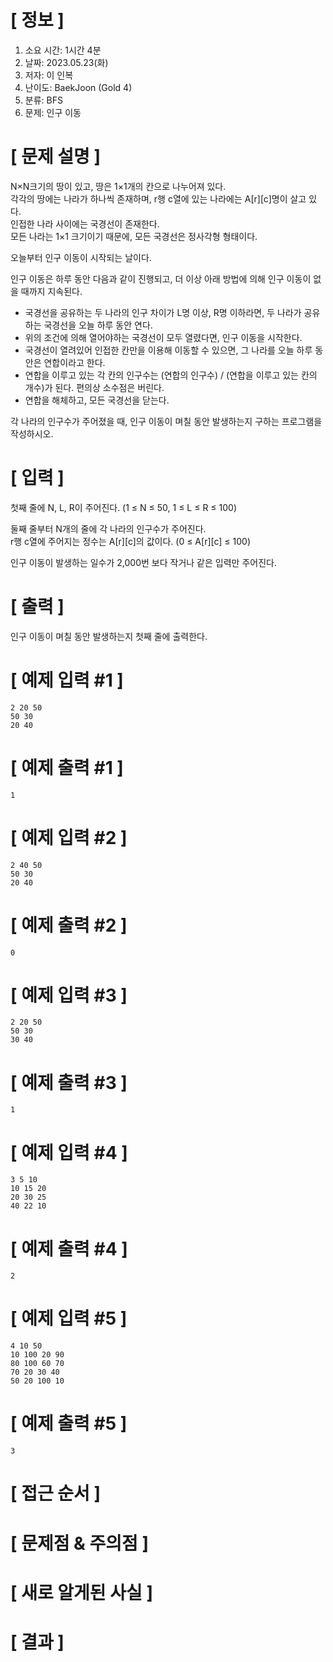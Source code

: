 # **[ 정보 ]**
1. 소요 시간: 1시간 4분
2. 날짜: 2023.05.23(화)
3. 저자: 이 인복
4. 난이도: BaekJoon (Gold 4)
5. 분류: BFS
6. 문제: 인구 이동

# **[ 문제 설명 ]**
N×N크기의 땅이 있고, 땅은 1×1개의 칸으로 나누어져 있다.   
각각의 땅에는 나라가 하나씩 존재하며, r행 c열에 있는 나라에는 A[r][c]명이 살고 있다.  
인접한 나라 사이에는 국경선이 존재한다.   
모든 나라는 1×1 크기이기 때문에, 모든 국경선은 정사각형 형태이다.

오늘부터 인구 이동이 시작되는 날이다.

인구 이동은 하루 동안 다음과 같이 진행되고, 더 이상 아래 방법에 의해 인구 이동이 없을 때까지 지속된다.

- 국경선을 공유하는 두 나라의 인구 차이가 L명 이상, R명 이하라면, 두 나라가 공유하는 국경선을 오늘 하루 동안 연다.
- 위의 조건에 의해 열어야하는 국경선이 모두 열렸다면, 인구 이동을 시작한다.
- 국경선이 열려있어 인접한 칸만을 이용해 이동할 수 있으면, 그 나라를 오늘 하루 동안은 연합이라고 한다.
- 연합을 이루고 있는 각 칸의 인구수는 (연합의 인구수) / (연합을 이루고 있는 칸의 개수)가 된다. 편의상 소수점은 버린다.
- 연합을 해체하고, 모든 국경선을 닫는다.

각 나라의 인구수가 주어졌을 때, 인구 이동이 며칠 동안 발생하는지 구하는 프로그램을 작성하시오.

# **[ 입력 ]**
첫째 줄에 N, L, R이 주어진다. (1 ≤ N ≤ 50, 1 ≤ L ≤ R ≤ 100)

둘째 줄부터 N개의 줄에 각 나라의 인구수가 주어진다.  
r행 c열에 주어지는 정수는 A[r][c]의 값이다. (0 ≤ A[r][c] ≤ 100)

인구 이동이 발생하는 일수가 2,000번 보다 작거나 같은 입력만 주어진다.

# **[ 출력 ]**
인구 이동이 며칠 동안 발생하는지 첫째 줄에 출력한다.

# **[ 예제 입력 #1 ]**
    2 20 50
    50 30
    20 40

# **[ 예제 출력 #1 ]**
    1

# **[ 예제 입력 #2 ]**
    2 40 50
    50 30
    20 40

# **[ 예제 출력 #2 ]**
    0

# **[ 예제 입력 #3 ]**
    2 20 50
    50 30
    30 40

# **[ 예제 출력 #3 ]**
    1

# **[ 예제 입력 #4 ]**
    3 5 10
    10 15 20
    20 30 25
    40 22 10

# **[ 예제 출력 #4 ]**
    2

# **[ 예제 입력 #5 ]**
    4 10 50
    10 100 20 90
    80 100 60 70
    70 20 30 40
    50 20 100 10

# **[ 예제 출력 #5 ]**
    3

# **[ 접근 순서 ]**

# **[ 문제점 & 주의점 ]**

# **[ 새로 알게된 사실 ]**

# **[ 결과 ]**
